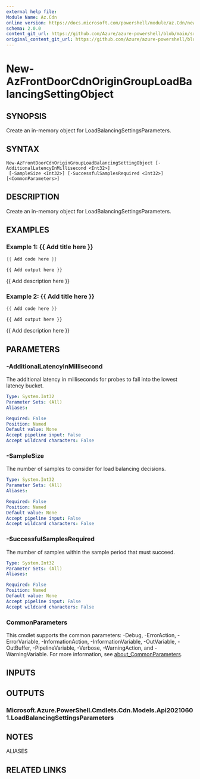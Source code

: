 ```yaml
---
external help file: 
Module Name: Az.Cdn
online version: https://docs.microsoft.com/powershell/module/az.Cdn/new-AzFrontDoorCdnOriginGroupLoadBalancingSettingObject
schema: 2.0.0
content_git_url: https://github.com/Azure/azure-powershell/blob/main/src/Cdn/help/New-AzFrontDoorCdnOriginGroupLoadBalancingSettingObject.md
original_content_git_url: https://github.com/Azure/azure-powershell/blob/main/src/Cdn/help/New-AzFrontDoorCdnOriginGroupLoadBalancingSettingObject.md
---
```


# New-AzFrontDoorCdnOriginGroupLoadBalancingSettingObject

## SYNOPSIS
Create an in-memory object for LoadBalancingSettingsParameters.

## SYNTAX

```
New-AzFrontDoorCdnOriginGroupLoadBalancingSettingObject [-AdditionalLatencyInMillisecond <Int32>]
 [-SampleSize <Int32>] [-SuccessfulSamplesRequired <Int32>] [<CommonParameters>]
```

## DESCRIPTION
Create an in-memory object for LoadBalancingSettingsParameters.

## EXAMPLES

### Example 1: {{ Add title here }}
```powershell
{{ Add code here }}
```

```output
{{ Add output here }}
```

{{ Add description here }}

### Example 2: {{ Add title here }}
```powershell
{{ Add code here }}
```

```output
{{ Add output here }}
```

{{ Add description here }}

## PARAMETERS

### -AdditionalLatencyInMillisecond
The additional latency in milliseconds for probes to fall into the lowest latency bucket.

```yaml
Type: System.Int32
Parameter Sets: (All)
Aliases:

Required: False
Position: Named
Default value: None
Accept pipeline input: False
Accept wildcard characters: False
```

### -SampleSize
The number of samples to consider for load balancing decisions.

```yaml
Type: System.Int32
Parameter Sets: (All)
Aliases:

Required: False
Position: Named
Default value: None
Accept pipeline input: False
Accept wildcard characters: False
```

### -SuccessfulSamplesRequired
The number of samples within the sample period that must succeed.

```yaml
Type: System.Int32
Parameter Sets: (All)
Aliases:

Required: False
Position: Named
Default value: None
Accept pipeline input: False
Accept wildcard characters: False
```

### CommonParameters
This cmdlet supports the common parameters: -Debug, -ErrorAction, -ErrorVariable, -InformationAction, -InformationVariable, -OutVariable, -OutBuffer, -PipelineVariable, -Verbose, -WarningAction, and -WarningVariable. For more information, see [about_CommonParameters](http://go.microsoft.com/fwlink/?LinkID=113216).

## INPUTS

## OUTPUTS

### Microsoft.Azure.PowerShell.Cmdlets.Cdn.Models.Api20210601.LoadBalancingSettingsParameters

## NOTES

ALIASES

## RELATED LINKS

